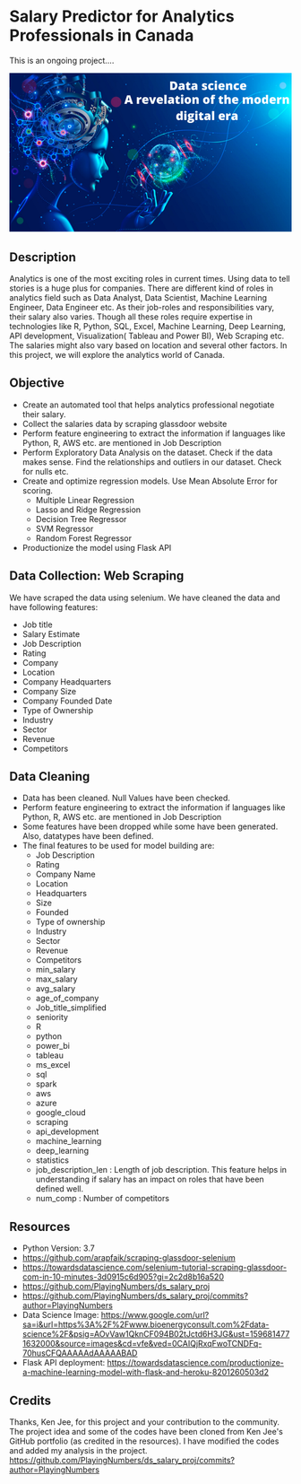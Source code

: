 # Salary Predictor for Analytics Professionals in Canada

This is an ongoing project....

![](https://github.com/rachitj/ds_salary_project/blob/data_eda/data-science.png)

## Description
Analytics is one of the most exciting roles in current times. Using data to tell stories is a huge plus for companies. There are different kind of roles in analytics field such as Data Analyst, Data Scientist, Machine Learning Engineer, Data Engineer etc. As their job-roles and responsibilities vary, their salary also varies. Though all these roles require expertise in technologies like R, Python, SQL, Excel, Machine Learning, Deep Learning, API development, Visualization( Tableau and Power BI), Web Scraping etc. The salaries might also vary based on location and several other factors. In this project, we will explore the analytics world of Canada.

## Objective
* Create an automated tool that helps analytics professional negotiate their salary.
* Collect the salaries data by scraping glassdoor website
* Perform feature engineering to extract the information if languages like Python, R, AWS etc. are mentioned in Job Description
* Perform Exploratory Data Analysis on the dataset. Check if the data makes sense. Find the relationships and outliers in our dataset. Check for nulls etc.
* Create and optimize regression models. Use Mean Absolute Error for scoring.
  * Multiple Linear Regression
  * Lasso and Ridge Regression
  * Decision Tree Regressor
  * SVM Regressor
  * Random Forest Regressor
* Productionize the model using Flask API

## Data Collection: Web Scraping
We have scraped the data using selenium. We have cleaned the data and have following features:
* Job title
* Salary Estimate
* Job Description
* Rating
* Company
* Location
* Company Headquarters
* Company Size
* Company Founded Date
* Type of Ownership
* Industry
* Sector
* Revenue
* Competitors

## Data Cleaning
* Data has been cleaned. Null Values have been checked.
* Perform feature engineering to extract the information if languages like Python, R, AWS etc. are mentioned in Job Description
* Some features have been dropped while some have been generated. Also, datatypes have been defined.
* The final features to be used for model building are:
  * Job Description
  * Rating
  * Company Name
  * Location
  * Headquarters
  * Size
  * Founded
  * Type of ownership
  * Industry
  * Sector
  * Revenue
  * Competitors
  * min_salary
  * max_salary
  * avg_salary
  * age_of_company
  * Job_title_simplified
  * seniority
  * R
  * python
  * power_bi
  * tableau
  * ms_excel
  * sql
  * spark
  * aws
  * azure
  * google_cloud
  * scraping
  * api_development
  * machine_learning
  * deep_learning
  * statistics
  * job_description_len	: Length of job description. This feature helps in understanding if salary has an impact on roles that have been defined well.
  * num_comp : Number of competitors


## Resources
* Python Version: 3.7
* https://github.com/arapfaik/scraping-glassdoor-selenium
* https://towardsdatascience.com/selenium-tutorial-scraping-glassdoor-com-in-10-minutes-3d0915c6d905?gi=2c2d8b16a520
* https://github.com/PlayingNumbers/ds_salary_proj
* https://github.com/PlayingNumbers/ds_salary_proj/commits?author=PlayingNumbers
* Data Science Image: https://www.google.com/url?sa=i&url=https%3A%2F%2Fwww.bioenergyconsult.com%2Fdata-science%2F&psig=AOvVaw1QknCF094B02tJctd6H3JG&ust=1596814771632000&source=images&cd=vfe&ved=0CAIQjRxqFwoTCNDFq-70husCFQAAAAAdAAAAABAD
* Flask API deployment: https://towardsdatascience.com/productionize-a-machine-learning-model-with-flask-and-heroku-8201260503d2

## Credits
Thanks, Ken Jee, for this project and your contribution to the community. The project idea and some of the codes have been cloned from Ken Jee's GitHub portfolio (as credited in the resources). I have modified the codes and added my analysis in the project.
https://github.com/PlayingNumbers/ds_salary_proj/commits?author=PlayingNumbers
